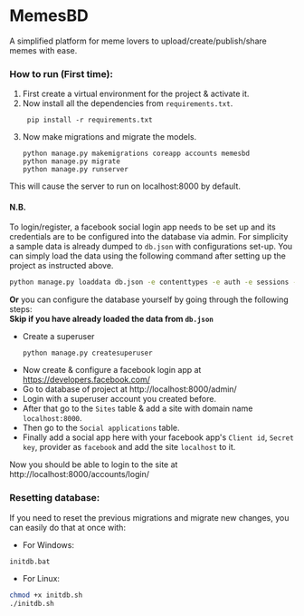 # MemesBD
A simplified platform for meme lovers to upload/create/publish/share memes with ease.

### How to run (First time):
1. First create a virtual environment for the project & activate it.  
2. Now install all the dependencies from `requirements.txt`.  
   ```shell script
    pip install -r requirements.txt
   ```
3. Now make migrations and migrate the models.
   ```shell script
   python manage.py makemigrations coreapp accounts memesbd 
   python manage.py migrate
   python manage.py runserver
   ```
This will cause the server to run on localhost:8000 by default.  

#### N.B.
To login/register, a facebook social login app needs to be set up and its credentials are to be configured into the database via admin.
For simplicity a sample data is already dumped to `db.json` with configurations set-up. You can simply load the data using the following command after setting up the project as instructed above.    
```bash
python manage.py loaddata db.json -e contenttypes -e auth -e sessions -e admin  
```
**Or** you can configure the database yourself by going through the following steps:  
**Skip if you have already loaded the data from `db.json`**  
- Create a superuser
    ```shell script
    python manage.py createsuperuser
    ```  
- Now create & configure a facebook login app at https://developers.facebook.com/
- Go to database of project at http://localhost:8000/admin/
- Login with a superuser account you created before.
- After that go to the `Sites` table & add a site with domain name `localhost:8000`.
- Then go to the `Social applications` table.
- Finally add a social app here with your facebook app's `Client id`, `Secret key`, provider as `facebook` and add the site `localhost` to it.  
  
Now you should be able to login to the site at http://localhost:8000/accounts/login/
  
  
### Resetting database:
If you need to reset the previous migrations and migrate new changes, you can easily do that at once with:
- For Windows:
```cmd  
initdb.bat
```
- For Linux:
```bash  
chmod +x initdb.sh
./initdb.sh
```
